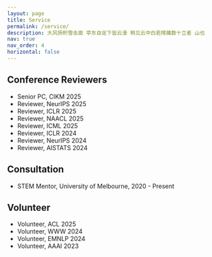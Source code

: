 ```yaml
---
layout: page
title: Service
permalink: /service/
description: 大风扬积雪击面 亭东自足下皆云漫 稍见云中白若摴蒱数十立者 山也
nav: true
nav_order: 4
horizontal: false
---
```


## Conference Reviewers

- Senior PC, CIKM 2025 
- Reviewer, NeurIPS 2025
- Reviewer, ICLR 2025
- Reviewer, NAACL 2025
- Reviewer, ICML 2025
- Reviewer, ICLR 2024
- Reviewer, NeurIPS 2024
- Reviewer, AISTATS 2024

## Consultation

- STEM Mentor, University of Melbourne, 2020 - Present

## Volunteer

- Volunteer, ACL 2025
- Volunteer, WWW 2024
- Volunteer, EMNLP 2024
- Volunteer, AAAI 2023
